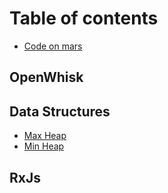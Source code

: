 # Table of contents

* [Code on mars](README.md)

## OpenWhisk

## Data Structures

* [Max Heap](data-structures/max-heap.md)
* [Min Heap](data-structures/min-heap.md)

## RxJs

